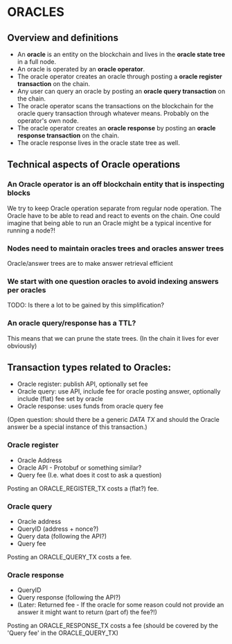 # ORACLES

## Overview and definitions

- An **oracle** is an entity on the blockchain and lives in the **oracle state tree** in a full node.
- An oracle is operated by an **oracle operator**.
- The oracle operator creates an oracle through posting a **oracle register transaction** on the chain.
- Any user can query an oracle by posting an  **oracle query transaction** on the chain.
- The oracle operator scans the transactions on the blockchain for the
  oracle query transaction through whatever means. Probably on the operator's own node.
- The oracle operator creates an **oracle response** by posting an **oracle response transaction** on the chain.
- The oracle response lives in the oracle state tree as well.

## Technical aspects of Oracle operations

### An Oracle operator is an off blockchain entity that is inspecting blocks

We try to keep Oracle operation separate from regular node operation. The
Oracle have to be able to read and react to events on the chain. One could
imagine that being able to run an Oracle might be a typical incentive for
running a node?!

### Nodes need to maintain oracles trees and oracles answer trees

Oracle/answer trees are to make answer retrieval efficient

### We start with one question oracles to avoid indexing answers per oracles

TODO: Is there a lot to be gained by this simplification?

### An oracle query/response has a TTL?

This means that we can prune the state trees. (In the chain it lives for ever
obviously)

## Transaction types related to Oracles:
  - Oracle register: publish API, optionally set fee
  - Oracle query: use API, include fee for oracle posting answer, optionally
  include (flat) fee set by oracle
  - Oracle response: uses funds from oracle query fee

(Open question: should there be a generic _DATA TX_ and should the Oracle
answer be a special instance of this transaction.)

### Oracle register
  - Oracle Address
  - Oracle API - Protobuf or something similar?
  - Query fee (I.e. what does it cost to ask a question)

Posting an ORACLE_REGISTER_TX costs a (flat?) fee.

### Oracle query
  - Oracle address
  - QueryID (address + nonce?)
  - Query data (following the API?)
  - Query fee

Posting an ORACLE_QUERY_TX costs a fee.

### Oracle response
  - QueryID
  - Query response (following the API?)
  - (Later: Returned fee - If the oracle for some reason could not provide an
  answer it might want to return (part of) the fee?!)

Posting an ORACLE_RESPONSE_TX costs a fee (should be covered by the 'Query fee'
in the ORACLE_QUERY_TX)
